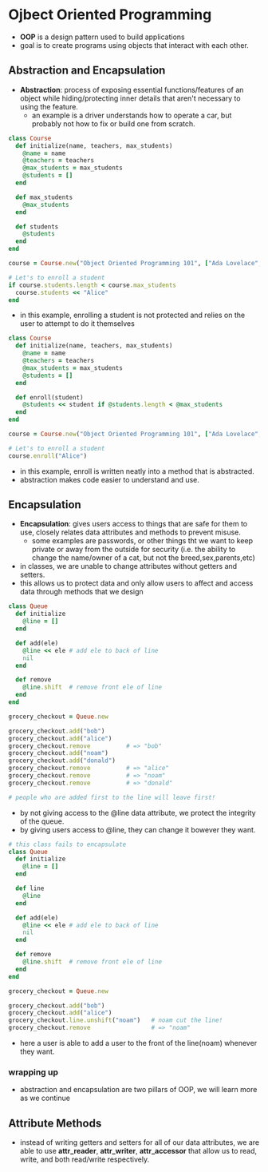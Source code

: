 # Ojbect Oriented Programming
- **OOP** is a design pattern used to build applications
- goal is to create programs using objects that interact with each other.
  

## Abstraction and Encapsulation
- **Abstraction**: process of exposing essential functions/features of an object while hiding/protecting inner details that aren't necessary to using the feature. 
  - an example is a driver understands how to operate a car, but probably not how to fix or build one from scratch.

```ruby
class Course
  def initialize(name, teachers, max_students)
    @name = name
    @teachers = teachers
    @max_students = max_students
    @students = []
  end

  def max_students
    @max_students
  end

  def students
    @students
  end
end  

course = Course.new("Object Oriented Programming 101", ["Ada Lovelace", "Brian Kernighan"], 3)

# Let's to enroll a student
if course.students.length < course.max_students
  course.students << "Alice"
end
```
- in this example, enrolling a student is not protected and relies on the user to attempt to do it themselves
  
```ruby
class Course
  def initialize(name, teachers, max_students)
    @name = name
    @teachers = teachers
    @max_students = max_students
    @students = []
  end

  def enroll(student)
    @students << student if @students.length < @max_students
  end
end  

course = Course.new("Object Oriented Programming 101", ["Ada Lovelace", "Brian Kernighan"], 3)

# Let's to enroll a student
course.enroll("Alice")
```
- in this example, enroll is written neatly into a method that is abstracted.
- abstraction makes code easier to understand and use.


## Encapsulation
- **Encapsulation**: gives users access to things that are safe for them to use, closely relates data attributes and methods to prevent misuse.
  - some examples are passwords, or other things tht we want to keep private or away from the outside for security (i.e. the ability to change the name/owner of a cat, but not the breed,sex,parents,etc)
- in classes, we are unable to change attributes without getters and setters.
- this allows us to protect data and only allow users to affect and access data through methods that we design

```ruby
class Queue
  def initialize
    @line = []
  end

  def add(ele)
    @line << ele # add ele to back of line
    nil
  end

  def remove
    @line.shift  # remove front ele of line
  end
end

grocery_checkout = Queue.new

grocery_checkout.add("bob")
grocery_checkout.add("alice")
grocery_checkout.remove          # => "bob"
grocery_checkout.add("noam")
grocery_checkout.add("donald")
grocery_checkout.remove          # => "alice"
grocery_checkout.remove          # => "noam"
grocery_checkout.remove          # => "donald"

# people who are added first to the line will leave first!
```
- by not giving access to the @line data attribute, we protect the integrity of the queue.
- by giving users access to @line, they can change it bowever they want.
```ruby
# this class fails to encapsulate
class Queue
  def initialize
    @line = []
  end

  def line
    @line
  end

  def add(ele)
    @line << ele # add ele to back of line
    nil
  end

  def remove
    @line.shift  # remove front ele of line
  end
end

grocery_checkout = Queue.new

grocery_checkout.add("bob")
grocery_checkout.add("alice")
grocery_checkout.line.unshift("noam")   # noam cut the line!
grocery_checkout.remove                 # => "noam"
```
- here a user is able to add a user to the front of the line(noam) whenever they want.

### wrapping up
- abstraction and encapsulation are two pillars of OOP, we will learn more as we continue

## Attribute Methods
- instead of writing getters and setters for all of our data attributes, we are able to use **attr_reader**, **attr_writer**, **attr_accessor** that allow us to read, write, and both read/write respectively. 